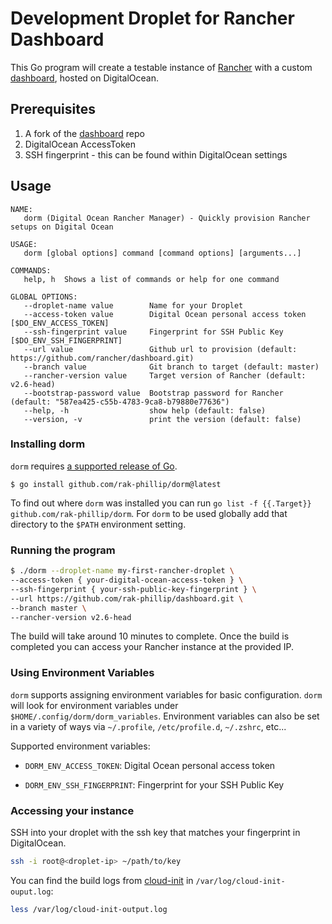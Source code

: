 # Development Droplet for Rancher Dashboard

This Go program will create a testable instance of [Rancher](https://github.com/rancher/rancher) with a custom [dashboard](https://github.com/rancher/dashboard), hosted on DigitalOcean.

## Prerequisites

1. A fork of the [dashboard](https://github.com/rancher/dashboard) repo
2. DigitalOcean AccessToken
3. SSH fingerprint - this can be found within DigitalOcean settings

## Usage

```
NAME:
   dorm (Digital Ocean Rancher Manager) - Quickly provision Rancher setups on Digital Ocean

USAGE:
   dorm [global options] command [command options] [arguments...]

COMMANDS:
   help, h  Shows a list of commands or help for one command

GLOBAL OPTIONS:
   --droplet-name value        Name for your Droplet
   --access-token value        Digital Ocean personal access token [$DO_ENV_ACCESS_TOKEN]
   --ssh-fingerprint value     Fingerprint for SSH Public Key [$DO_ENV_SSH_FINGERPRINT]
   --url value                 Github url to provision (default: https://github.com/rancher/dashboard.git)
   --branch value              Git branch to target (default: master)
   --rancher-version value     Target version of Rancher (default: v2.6-head)
   --bootstrap-password value  Bootstrap password for Rancher (default: "587ea425-c55b-4783-9ca8-b79880e77636")
   --help, -h                  show help (default: false)
   --version, -v               print the version (default: false)
```
### Installing dorm

`dorm` requires [a supported release of Go](https://go.dev/doc/devel/release#policy).

```
$ go install github.com/rak-phillip/dorm@latest
```

To find out where `dorm` was installed you can run `go list -f {{.Target}} github.com/rak-phillip/dorm`. For `dorm` to be used globally add that directory to the `$PATH` environment setting.

### Running the program

```sh
$ ./dorm --droplet-name my-first-rancher-droplet \
--access-token { your-digital-ocean-access-token } \
--ssh-fingerprint { your-ssh-public-key-fingerprint } \
--url https://github.com/rak-phillip/dashboard.git \
--branch master \
--rancher-version v2.6-head
```

The build will take around 10 minutes to complete. Once the build is completed you can access your Rancher instance at the provided IP.

### Using Environment Variables  

`dorm` supports assigning environment variables for basic configuration. `dorm` will look for environment variables under `$HOME/.config/dorm/dorm_variables`. Environment variables can also be set in a variety of ways via `~/.profile`, `/etc/profile.d`, `~/.zshrc`, etc...

Supported environment variables:

* `DORM_ENV_ACCESS_TOKEN`: Digital Ocean personal access token 

* `DORM_ENV_SSH_FINGERPRINT`: Fingerprint for your SSH Public Key

### Accessing your instance

SSH into your droplet with the ssh key that matches your fingerprint in DigitalOcean.

```sh
ssh -i root@<droplet-ip> ~/path/to/key
```

You can find the build logs from [cloud-init](https://cloudinit.readthedocs.io/en/latest/) in `/var/log/cloud-init-ouput.log`:

```sh
less /var/log/cloud-init-output.log
```
